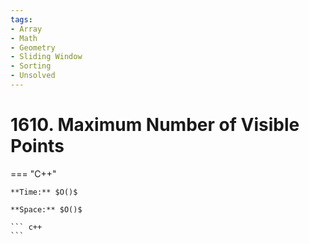 ```yaml
---
tags:
- Array
- Math
- Geometry
- Sliding Window
- Sorting
- Unsolved
---
```



# 1610. Maximum Number of Visible Points

=== "C++"

    **Time:** $O()$

    **Space:** $O()$

    ``` c++
    ```